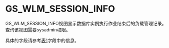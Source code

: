 # GS\_WLM\_SESSION\_INFO<a name="ZH-CN_TOPIC_0000001152042187"></a>

GS\_WLM\_SESSION\_INFO视图显示数据库实例执行作业结束后的负载管理记录。查询该视图需要sysadmin权限。

具体的字段请参考[表1](GS_WLM_SESSION_HISTORY.md#zh-cn_topic_0112535431_table75981925115018)字段中的信息。

